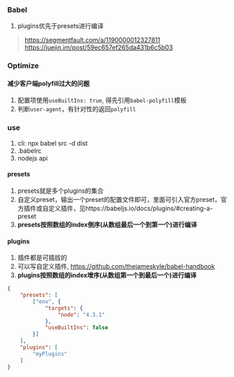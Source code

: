 ### Babel
1. plugins优先于presets进行编译
> https://segmentfault.com/a/1190000012327811
> https://juejin.im/post/59ec657ef265da431b6c5b03

### Optimize
#### 减少客户端polyfill过大的问题
1. 配置项使用`useBuiltIns: true`, 得先引用`babel-polyfill`模板
2. 判断`user-agent`，有针对性的返回`polyfill`


### use
1. cli: npx babel src -d dist
2. .babelrc
3. nodejs api


#### presets
1. presets就是多个plugins的集合
2. 自定义preset，输出一个preset的配置文件即可，里面可引入官方preset，官方插件或自定义插件，见https://babeljs.io/docs/plugins/#creating-a-preset
2. **presets按照数组的index倒序(从数组最后一个到第一个)进行编译**

#### plugins
1. 插件都是可插拔的
2. 可以写自定义插件, https://github.com/thejameskyle/babel-handbook
2. **plugins按照数组的index增序(从数组第一个到最后一个)进行编译**

```json
{
    "presets": [
        ["env", {
            "targets": {
                "node": "4.3.1"
            },
            "useBuiltIns": false
        }]
    ],
    "plugins": [
        "myPlugins"
    ]
}
```